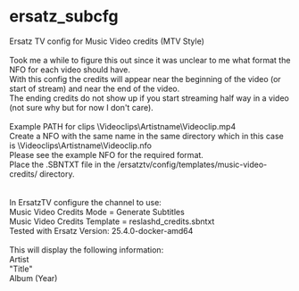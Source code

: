 # ersatz_subcfg
Ersatz TV config for Music Video credits (MTV Style)
<BR>
<BR>Took me a while to figure this out since it was unclear to me what format the NFO for each video should have.
<BR>With this config the credits will appear near the beginning of the video (or start of stream) and near the end of the video.
<BR>The ending credits do not show up if you start streaming half way in a video (not sure why but for now I don't care).
<BR>
<BR>Example PATH for clips \Videoclips\Artistname\Videoclip.mp4
<BR>Create a NFO with the same name in the same directory which in this case is \Videoclips\Artistname\Videoclip.nfo
<BR>Please see the example NFO for the required format.
<BR>Place the .SBNTXT file in the /ersatztv/config/templates/music-video-credits/ directory.
<BR>
<BR>
<BR>In ErsatzTV configure the channel to use: 
<BR>Music Video Credits Mode = Generate Subtitles
<BR>Music Video Credits Template = reslashd_credits.sbntxt
<BR>Tested with Ersatz Version: 25.4.0-docker-amd64
<BR>
<BR>This will display the following information:
<BR>Artist
<BR>"Title"
<BR>Album (Year)
